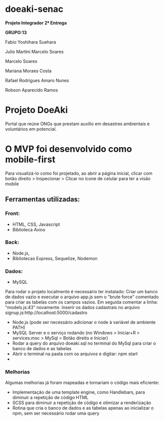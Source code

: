 # doeaki-senac
**Projeto Integrador 2ª Entrega**

**GRUPO:13**

Fabio Yoshihara Suehara

Julio Martini Marcelo Soares

Marcelo Soares

Mariana Moraes Costa

Rafael Rodrigues Amaro Nunes

Robson Aparecido Ramos


# Projeto DoeAki
Portal que reúne ONGs que prestam auxílio em desastres ambientais e voluntários em potencial.

# O MVP foi desenvolvido como mobile-first
Para visualizá-lo como foi projetado, ao abrir a página inicial, clicar com botão direito > Inspecionar > Clicar no ícone de celular para ter a visão mobile


## Ferramentas utilizadas:
### Front:
* HTML, CSS, Javascript
* Biblioteca Axios
### Back:
* Node.js,
* Bibliotecas Express, Sequelize, Nodemon
### Dados:
* MySQL



Para rodar o projeto localmente é necessário ter instalado:
Criar um banco de dados vazio e executar o arquivo app.js sem o "brute force" comentado para criar as tabelas com os campos vazios. 
Em seguida comentar a linha: “models.js:43” novamente.
Inserir os dados cadastrais no arquivo signup.js:http://localhost:5000/cadastro

* Node.js (pode ser necessário adicionar o node à variável de ambiente PATH)
* MySQL Server e o serviço rodando (no Windows > Iniciar+R > services.msc > MySql > Botão direito e Iniciar)
* Rodar a query do arquivo doeaki.sql no terminal do MySql para criar o banco de dados e as tabelas
* Abrir o terminal na pasta com os arquivos e digitar: npm start
* 


### Melhorias
Algumas melhorias já foram mapeadas e tornariam o código mais eficiente:
* Implementação de uma template engine, como Handlebars, para diminuir a repetição de código HTML
* SCSS para diminuir a repetição de código e otimizar a renderização
* Rotina que cria o banco de dados e as tabelas apenas ao inicializar o npm, sem ser necessário rodar uma query
